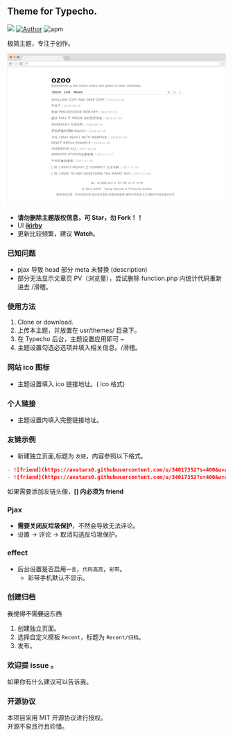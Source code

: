 ## Theme for Typecho. 
![](https://img.shields.io/badge/Theme-%40Typecho-brightgreen.svg)
[![Author](https://img.shields.io/badge/Author-me-brightgreen.svg)](https:\//runtua.cn.com)
![apm](https://img.shields.io/apm/l/vim-mode.svg)  

极简主题，专注于创作。  

![preView](https://raw.githubusercontent.com/shiyiya/Plain/master/screenshot.png)


 - **请勿删除主题版权信息，可 Star，勿 Fork！！**
 - UI **[ikirby](https://ikirby.me/)**
 - 更新比较频繁，建议 **Watch**。


### 已知问题

- pjax 导致 head 部分 meta 未替换 (description)
- 部分无法显示文章页 PV（浏览量），尝试删除 function.php 内统计代码重新进去 /滑稽。

### 使用方法
1. Clone or download.
2. 上传本主题，并放置在 usr/themes/ 目录下。
3. 在 Typecho 后台，主题设置应用即可 ~
4. 主题设置勾选必选项并填入相关信息。/滑稽。


### 网站 ico 图标

- 主题设置填入 ico 链接地址。( ico 格式)

### 个人链接

- 主题设置内填入完整链接地址。

### 友链示例

- 新建独立页面,标题为 ```友链```，内容参照以下格式。

```markdown
- ![friend](https://avatars0.githubusercontent.com/u/34017352?s=400&u=a06f4ca3cebd399527f469c9ce1c9d5486b0a406&v=4)[Google](https://Google.com)
- ![friend](https://avatars0.githubusercontent.com/u/34017352?s=400&u=a06f4ca3cebd399527f469c9ce1c9d5486b0a406&v=4)[Godme: 无非是一个不可知的背负](https://www.runtua.cn)
```
如果需要添加友链头像，**[] 内必须为 friend**

### Pjax

- **需要关闭反垃圾保护**，不然会导致无法评论。
- 设置 -> 评论 -> 取消勾选反垃圾保护。

### effect

- 后台设置是否启用```一言```，```代码高亮```，```彩带```。
  - 彩带手机默认不显示。

### 创建归档
~~我觉得不需要这东西~~
1. 创建独立页面。
2. 选择自定义模板 ```Recent```，标题为 ```Recent/归档```。  
3. 发布。

### 欢迎提 issue 。

如果你有什么建议可以告诉我。

### 开源协议

本项目采用 MIT 开源协议进行授权。  
开源不易且行且珍惜。
